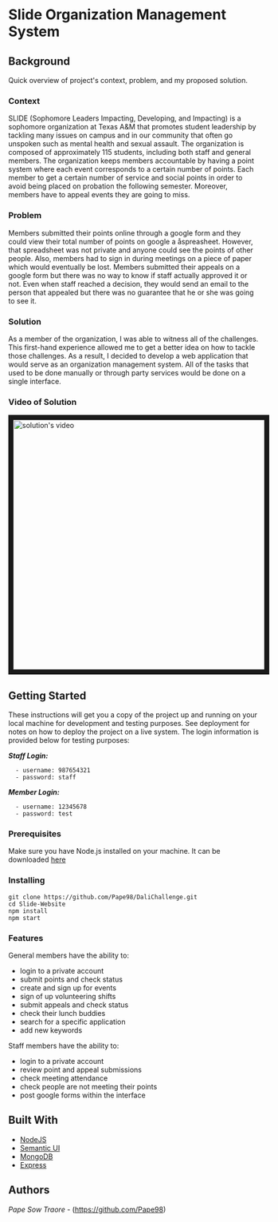 # Slide Organization Management System

## Background 

Quick overview of project's context, problem, and my proposed solution.

### Context

SLIDE (Sophomore Leaders Impacting, Developing, and Impacting) is a sophomore organization at Texas A&M that promotes student leadership by tackling many issues on campus and in our community that often go unspoken such as mental health and sexual assault. The organization is composed of approximately 115 students, including both staff and general members. The organization keeps members accountable by having a point system where each event corresponds to a certain number of points. Each member to get a certain number of service and social points in order to avoid being placed on probation the following semester. Moreover, members have to appeal events they are going to miss.


### Problem

Members submitted their points online through a google form and they could view their total number of points on google a åspreasheet. However, that spreadsheet was not private and anyone could see the points of other people. Also, members had to sign in during meetings on a piece of paper which would eventually be lost. Members submitted their appeals on a google form but there was no way to know if staff actually approved it or not. Even when staff reached a decision, they would send an email to the person that appealed but there was no guarantee that he or she was going to see it.


### Solution

As a member of the organization, I was able to witness all of the challenges. This first-hand experience allowed me to get a better idea on how to tackle those challenges. As a result, I decided to develop a web application that would serve as an organization management system. All of the tasks that used to be done manually or through party services would be done on a single interface.


### Video of Solution

<a href="http://www.youtube.com/watch?feature=player_embedded&v=IZYbIqmAtJQ
" target="_blank"><img src="http://img.youtube.com/vi/IZYbIqmAtJQ/0.jpg" 
alt="solution's video" border="10" width="700" height="500" /></a>


## Getting Started

These instructions will get you a copy of the project up and running on your local machine for development and testing purposes. See deployment for notes on how to deploy the project on a live system. The login information is provided below for testing purposes:

***Staff Login:***
```
  - username: 987654321
  - password: staff
```
***Member Login:***
```
  - username: 12345678
  - password: test
```


### Prerequisites

Make sure you have Node.js installed on your machine. It can be downloaded [here]( https://nodejs.org/en/download/)

### Installing
```
git clone https://github.com/Pape98/DaliChallenge.git
cd Slide-Website
npm install
npm start
```

### Features

General members have the ability to:
  - login to a private account
  - submit points and check status
  - create and sign up for events
  - sign of up volunteering shifts
  - submit appeals and check status
  - check their lunch buddies
  - search for a specific application
  - add new keywords

Staff members have the ability to:
  - login to a private account
  - review point and appeal submissions
  - check meeting attendance
  - check people are not meeting their points
  - post google forms within the interface

## Built With

* [NodeJS](https://rubyonrails.org/)
* [Semantic UI](https://semmntic-ui.com/)
* [MongoDB]()
* [Express]()

## Authors

 *Pape Sow Traore* - (https://github.com/Pape98)